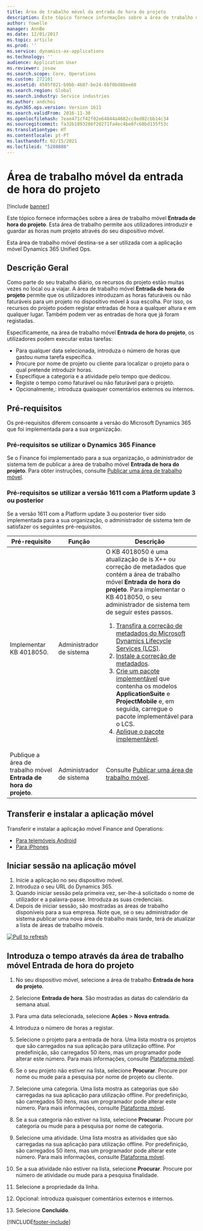 ```yaml
---
title: Área de trabalho móvel da entrada de hora do projeto
description: Este tópico fornece informações sobre a área de trabalho móvel da entrada de hora do Projeto. Esta área de trabalho permite aos utilizadores introduzir e guardar as horas num projeto através do seu dispositivo móvel.
author: Yowelle
manager: AnnBe
ms.date: 12/01/2017
ms.topic: article
ms.prod: ''
ms.service: dynamics-ax-applications
ms.technology: ''
audience: Application User
ms.reviewer: josaw
ms.search.scope: Core, Operations
ms.custom: 272101
ms.assetid: 4505f021-b9bb-4b87-be24-6bf0bd88ee60
ms.search.region: Global
ms.search.industry: Service industries
ms.author: andchoi
ms.dyn365.ops.version: Version 1611
ms.search.validFrom: 2016-11-30
ms.openlocfilehash: 7eae471cf42f02e64844a4682cc8ed02cbb14c34
ms.sourcegitcommit: fa32b1893286f20271fa4ec4be8fc68bd135f53c
ms.translationtype: HT
ms.contentlocale: pt-PT
ms.lasthandoff: 02/15/2021
ms.locfileid: "5288888"
---
```

# <a name="project-time-entry-mobile-workspace"></a>Área de trabalho móvel da entrada de hora do projeto

[!include [banner](../includes/banner.md)]

Este tópico fornece informações sobre a área de trabalho móvel **Entrada de hora do projeto**. Esta área de trabalho permite aos utilizadores introduzir e guardar as horas num projeto através do seu dispositivo móvel.

Esta área de trabalho móvel destina-se a ser utilizada com a aplicação móvel Dynamics 365 Unified Ops. 

## <a name="overview"></a>Descrição Geral
Como parte do seu trabalho diário, os recursos do projeto estão muitas vezes no local ou a viajar. A área de trabalho móvel **Entrada de hora do projeto** permite que os utilizadores introduzam as horas faturáveis ou não faturáveis para um projeto no dispositivo móvel à sua escolha. Por isso, os recursos do projeto podem registar entradas de hora a qualquer altura e em qualquer lugar. Também podem ver as entradas de hora que já foram registadas. 

Especificamente, na área de trabalho móvel **Entrada de hora do projeto**, os utilizadores podem executar estas tarefas:

-   Para qualquer data selecionada, introduza o número de horas que gastou numa tarefa específica.
-   Procure por nome de projeto ou cliente para localizar o projeto para o qual pretende introduzir horas.
-   Especifique a categoria e a atividade pelo tempo que dedicou.
-   Registe o tempo como faturável ou não faturável para o projeto.
-   Opcionalmente,: introduza quaisquer comentários externos ou internos.

## <a name="prerequisites"></a>Pré-requisitos
Os pré-requisitos diferem consoante a versão do Microsoft Dynamics 365 que foi implementada para a sua organização.

### <a name="prerequisites-if-you-use-dynamics-365-finance"></a>Pré-requisitos se utilizar o Dynamics 365 Finance
Se o Finance foi implementado para a sua organização, o administrador de sistema tem de publicar a área de trabalho móvel **Entrada de hora do projeto**. Para obter instruções, consulte [Publicar uma área de trabalho móvel](https://docs.microsoft.com/dynamics365/fin-ops-core/dev-itpro/mobile-apps/publish-mobile-workspace).

### <a name="prerequisites-if-you-use-version-1611-with-platform-update-3-or-later"></a>Pré-requisitos se utilizar a versão 1611 com a Platform update 3 ou posterior
Se a versão 1611 com a Platform update 3 ou posterior tiver sido implementada para a sua organização, o administrador de sistema tem de satisfazer os seguintes pré-requisitos. 

<table>
<thead>
<tr class="header">
<th>Pré-requisito</th>
<th>Função</th>
<th>Descrição</th>
</tr>
</thead>
<tbody>
<tr class="odd">

<td>Implementar KB 4018050.</td>
<td>Administrador de sistema</td>
<td>O KB 4018050 é uma atualização de is X++ ou correção de metadados que contém a área de trabalho móvel <strong>Entrada de hora do projeto</strong>. Para implementar o KB 4018050, o seu administrador de sistema tem de seguir estes passos.
<ol>
<li><a href="https://docs.microsoft.com/dynamics365/fin-ops-core/dev-itpro/migration-upgrade/download-hotfix-lcs">Transfira a correção de metadados do Microsoft Dynamics Lifecycle Services (LCS)</a>.</li>
<li><a href="https://docs.microsoft.com/dynamics365/fin-ops-core/dev-itpro/migration-upgrade/install-metadata-hotfix-package">Instale a correção de metadados</a>.</li>
<li><a href="https://docs.microsoft.com/dynamics365/fin-ops-core/dev-itpro/deployment/create-apply-deployable-package">Crie um pacote implementável</a> que contenha os modelos <strong>ApplicationSuite</strong> e <strong>ProjectMobile</strong> e, em seguida, carregue o pacote implementável para o LCS.</li>
<li><a href="https://docs.microsoft.com/dynamics365/fin-ops-core/dev-itpro/deployment/apply-deployable-package-system">Aplique o pacote implementável</a>.</li>

</ol></td>
</tr>
<tr class="even">
<td>Publique a área de trabalho móvel <strong>Entrada de hora do projeto</strong>.</td>
<td>Administrador de sistema</td>
<td>Consulte <a href="https://docs.microsoft.com/dynamics365/fin-ops-core/dev-itpro/mobile-apps/publish-mobile-workspace">Publicar uma área de trabalho móvel</a>.</td>
</tr>
</tbody>
</table>

## <a name="download-and-install-the-mobile-app"></a>Transferir e instalar a aplicação móvel

Transferir e instalar a aplicação móvel Finance and Operations:

-   [Para telemóveis Android](https://go.microsoft.com/fwlink/?linkid=850662)
-   [Para iPhones](https://go.microsoft.com/fwlink/?linkid=850663)

## <a name="sign-in-to-the-mobile-app"></a>Iniciar sessão na aplicação móvel
1.  Inicie a aplicação no seu dispositivo móvel.
2.  Introduza o seu URL do Dynamics 365.
3.  Quando iniciar sessão pela primeira vez, ser-lhe-á solicitado o nome de utilizador e a palavra-passe. Introduza as suas credenciais.
4.  Depois de iniciar sessão, são mostradas as áreas de trabalho disponíveis para a sua empresa. Note que, se o seu administrador de sistema publicar uma nova área de trabalho mais tarde, terá de atualizar a lista de áreas de trabalho móveis.

[![Pull to refresh](./media/pull-to-refresh-list-of-workspaces-183x300.png)](./media/pull-to-refresh-list-of-workspaces.png)

## <a name="enter-time-by-using-the-project-time-entry-mobile-workspace"></a>Introduza o tempo através da área de trabalho móvel Entrada de hora do projeto
1.  No seu dispositivo móvel, selecione a área de trabalho **Entrada de hora do projeto**.
2.  Selecione **Entrada de hora**. São mostradas as datas do calendário da semana atual.
3.  Para uma data selecionada, selecione **Ações** &gt; **Nova entrada**.
4.  Introduza o número de horas a registar.
5.  Selecione o projeto para a entrada de hora. Uma lista mostra os projetos que são carregados na sua aplicação para utilização offline. Por predefinição, são carregados 50 itens, mas um programador pode alterar este número. Para mais informações, consulte [Plataforma móvel](https://docs.microsoft.com/dynamics365/fin-ops-core/dev-itpro/mobile-apps/mobile-app-home-page).
6.  Se o seu projeto não estiver na lista, selecione **Procurar**. Procure por nome ou mude para a pesquisa por nome de projeto ou cliente.
7.  Selecione uma categoria. Uma lista mostra as categorias que são carregadas na sua aplicação para utilização offline. Por predefinição, são carregados 50 itens, mas um programador pode alterar este número. Para mais informações, consulte [Plataforma móvel](https://docs.microsoft.com/dynamics365/fin-ops-core/dev-itpro/mobile-apps/mobile-app-home-page).
8.  Se a sua categoria não estiver na lista, selecione **Procurar**. Procure por categoria ou mude para a pesquisa por nome de categoria.
9.  Selecione uma atividade. Uma lista mostra as atividades que são carregadas na sua aplicação para utilização offline. Por predefinição, são carregados 50 itens, mas um programador pode alterar este número. Para mais informações, consulte [Plataforma móvel](https://docs.microsoft.com/dynamics365/fin-ops-core/dev-itpro/mobile-apps/mobile-app-home-page).
10. Se a sua atividade não estiver na lista, selecione **Procurar**. Procure por número de atividade ou mude para a pesquisa finalidade.

11. Selecione a propriedade da linha.
12. Opcional: introduza quaisquer comentários externos e internos.
13. Selecione **Concluído**.


[!INCLUDE[footer-include](../includes/footer-banner.md)]